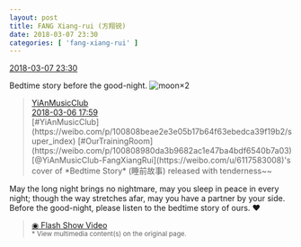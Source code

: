 ```yaml
---
layout: post
title: FANG Xiang-rui (方翔锐)
date: 2018-03-07 23:30
categories: [ 'fang-xiang-rui' ]
---
```


<div class="weibo-info">
  <a href="https://weibo.com/6117583008/G6khcz7Tv">2018-03-07 23:30</a>
</div>

Bedtime story before the good-night. ![moon](https://img.t.sinajs.cn/t4/appstyle/expression/ext/normal/b9/moon.gif)×2

<!-- more -->

> <div class="weibo-post-name">
>   <a href="https://weibo.com/u/6094546964">YiAnMusicClub</a>
> </div>
> <div class="weibo-info">
>   <a href="https://weibo.com/6094546964/G68GjsecK">2018-03-06 17:59</a>
> </div>
> [#YiAnMusicClub](https://weibo.com/p/100808beae2e3e05b17b64f63ebedca39f19b2/super_index) [#OurTrainingRoom](https://weibo.com/p/100808980da3b9682ac1e47ba4bdf6540b7a03) [@YiAnMusicClub-FangXiangRui](https://weibo.com/u/6117583008)'s cover of *Bedtime Story* (睡前故事) released with tenderness~~  
May the long night brings no nightmare, may you sleep in peace in every night; though the way stretches afar, may you have a partner by your side. Before the good-night, please listen to the bedtime story of ours. :heart:  
> [◉ Flash Show Video](http://www.miaopai.com/show/zU3GtrZAQ8Tz2dvcASZdt6ORxtOimPdQ0Lj9hw__.htm)  
> <small>* View multimedia content(s) on the original page.</small>
